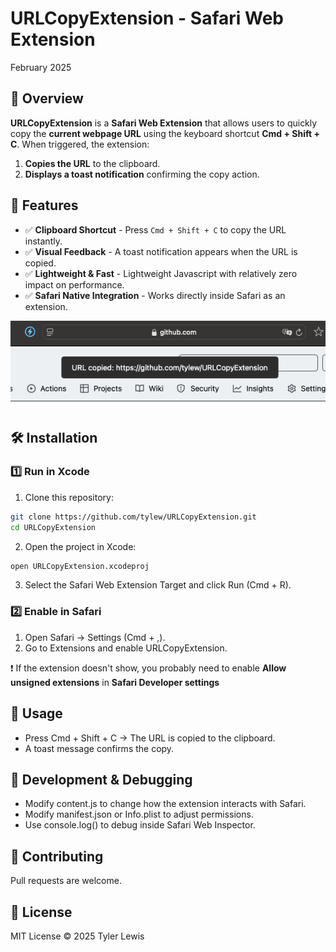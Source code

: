 # URLCopyExtension - Safari Web Extension
February 2025

## 📌 Overview
**URLCopyExtension** is a **Safari Web Extension** that allows users to quickly copy the **current webpage URL** using the keyboard shortcut **Cmd + Shift + C**. When triggered, the extension:
1. **Copies the URL** to the clipboard.
2. **Displays a toast notification** confirming the copy action.


## 🚀 Features
- ✅ **Clipboard Shortcut** - Press `Cmd + Shift + C` to copy the URL instantly.
- ✅ **Visual Feedback** - A toast notification appears when the URL is copied.
- ✅ **Lightweight & Fast** - Lightweight Javascript with relatively zero impact on performance.
- ✅ **Safari Native Integration** - Works directly inside Safari as an extension.


![Demo of Image](demo.png)

## 🛠 Installation

### 1️⃣ **Run in Xcode**
1. Clone this repository:

```sh
git clone https://github.com/tylew/URLCopyExtension.git
cd URLCopyExtension
```

2.	Open the project in Xcode:

```sh
open URLCopyExtension.xcodeproj
```

3.	Select the Safari Web Extension Target and click Run (Cmd + R).

### 2️⃣ Enable in Safari
1.	Open Safari → Settings (Cmd + ,).
2.	Go to Extensions and enable URLCopyExtension.

❗️ If the extension doesn't show, you probably need to enable **Allow unsigned extensions** in **Safari Developer settings**

## 🔑 Usage
-	Press Cmd + Shift + C → The URL is copied to the clipboard.
-	A toast message confirms the copy.

## 🔧 Development & Debugging
-	Modify content.js to change how the extension interacts with Safari.
-	Modify manifest.json or Info.plist to adjust permissions.
-	Use console.log() to debug inside Safari Web Inspector.

## 🤝 Contributing

Pull requests are welcome.


## 📜 License

MIT License © 2025 Tyler Lewis
